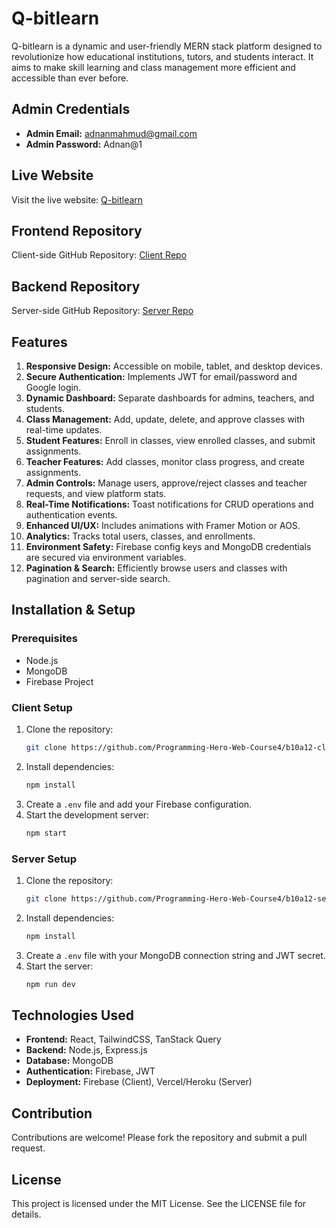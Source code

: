 # Q-bitlearn

Q-bitlearn is a dynamic and user-friendly MERN stack platform designed to revolutionize how educational institutions, tutors, and students interact. It aims to make skill learning and class management more efficient and accessible than ever before.

## Admin Credentials
- **Admin Email:** adnanmahmud@gmail.com
- **Admin Password:** Adnan@1

## Live Website
Visit the live website: [Q-bitlearn](https://q-bitlearn.web.app/)

## Frontend Repository
Client-side GitHub Repository: [Client Repo](https://github.com/Programming-Hero-Web-Course4/b10a12-client-side-adnanmahmud0)

## Backend Repository
Server-side GitHub Repository: [Server Repo](https://github.com/Programming-Hero-Web-Course4/b10a12-server-side-adnanmahmud0)

## Features
1. **Responsive Design:** Accessible on mobile, tablet, and desktop devices.
2. **Secure Authentication:** Implements JWT for email/password and Google login.
3. **Dynamic Dashboard:** Separate dashboards for admins, teachers, and students.
4. **Class Management:** Add, update, delete, and approve classes with real-time updates.
5. **Student Features:** Enroll in classes, view enrolled classes, and submit assignments.
6. **Teacher Features:** Add classes, monitor class progress, and create assignments.
7. **Admin Controls:** Manage users, approve/reject classes and teacher requests, and view platform stats.
8. **Real-Time Notifications:** Toast notifications for CRUD operations and authentication events.
9. **Enhanced UI/UX:** Includes animations with Framer Motion or AOS.
10. **Analytics:** Tracks total users, classes, and enrollments.
11. **Environment Safety:** Firebase config keys and MongoDB credentials are secured via environment variables.
12. **Pagination & Search:** Efficiently browse users and classes with pagination and server-side search.

## Installation & Setup
### Prerequisites
- Node.js
- MongoDB
- Firebase Project

### Client Setup
1. Clone the repository:
   ```bash
   git clone https://github.com/Programming-Hero-Web-Course4/b10a12-client-side-adnanmahmud0.git
   ```
2. Install dependencies:
   ```bash
   npm install
   ```
3. Create a `.env` file and add your Firebase configuration.
4. Start the development server:
   ```bash
   npm start
   ```

### Server Setup
1. Clone the repository:
   ```bash
   git clone https://github.com/Programming-Hero-Web-Course4/b10a12-server-side-adnanmahmud0.git
   ```
2. Install dependencies:
   ```bash
   npm install
   ```
3. Create a `.env` file with your MongoDB connection string and JWT secret.
4. Start the server:
   ```bash
   npm run dev
   ```

## Technologies Used
- **Frontend:** React, TailwindCSS, TanStack Query
- **Backend:** Node.js, Express.js
- **Database:** MongoDB
- **Authentication:** Firebase, JWT
- **Deployment:** Firebase (Client), Vercel/Heroku (Server)

## Contribution
Contributions are welcome! Please fork the repository and submit a pull request.

## License
This project is licensed under the MIT License. See the LICENSE file for details.

